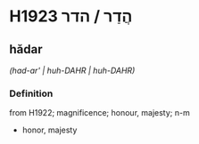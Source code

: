 # H1923 הֲדַר / הדר

## hădar

_(had-ar' | huh-DAHR | huh-DAHR)_

### Definition

from H1922; magnificence; honour, majesty; n-m

- honor, majesty
